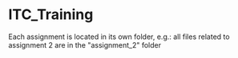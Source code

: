 # ITC_Training

Each assignment is located in its own folder, e.g.: all files related to assignment 2 are in the "assignment_2" folder
